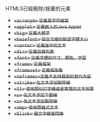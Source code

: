 HTML5已經刪除/捨棄的元素
- <s>`<acronym>` <small>定義首字母縮寫</small></s>
- <s>`<applet>` <small>定義嵌入的Java Applet</small></s>
- <s>`<big>` <small>定義大號字</small></s>
- <s>`<basefont>` <small>設定文檔的默認字體大小</small></s>
- <s>`<center>` <small>定義居中的文本</small></s>
- <s>`<dir>` <small>定義目錄列表</small></s>
- <s>`<font>` <small>定義字體的尺寸、顏色、字型</small></s>
- <s>`<frame>` <small>定義框架</small></s>
- <s>`<frameset>` <small>定義框架集</small></s>
- <s>`<noframes>`<small>定義不支持框架的替代內容</small></s>
- <s>`<strike>` <small>在文本添加刪除線</small></s>
- <s>`<tt>` <small>使用類似打字機或者等寬的文本效果</small></s>
- <s>`<u>` <small>在文本添加下劃線</small></s>
- <s>`<s>` <small>為文本添加刪除線</small></s>
- <s>`<xmp>` <small>使用預格式文本</small></s>
- <s>`<blink>` <small>讓文字緩慢閃爍</small></s>